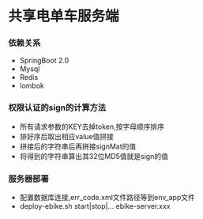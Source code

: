 # 共享电单车服务端

### 依赖关系
* SpringBoot 2.0
* Mysql
* Redis
* lombok

### 权限认证的sign的计算方法
* 所有请求参数的KEY去掉token,按字母顺序排序
* 排好序后取出相应value值拼接
* 拼接后的字符串后再拼接signMat的值
* 将得到的字符串算出其32位MD5值就是sign的值

### 服务器部署
* 配置数据库连接,err_code.xml文件路径等到env_app文件
* deploy-ebike.sh start|stop|... ebike-server.xxx
